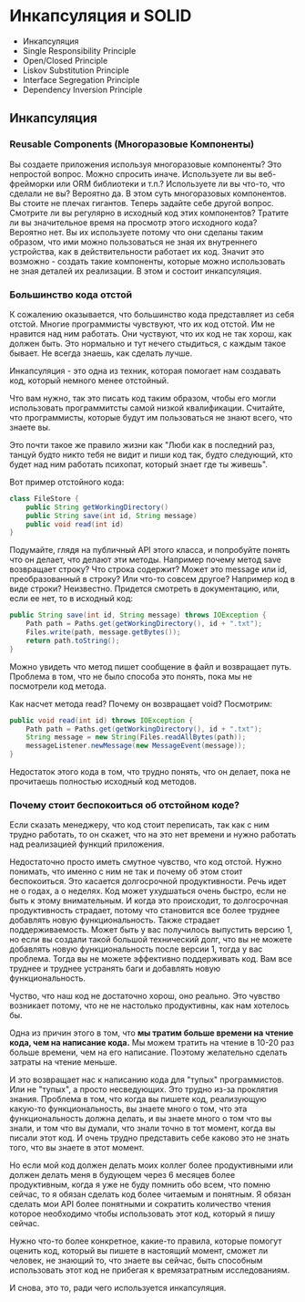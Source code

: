 Инкапсуляция и SOLID
====================

* Инкапсуляция
* Single Responsibility Principle
* Open/Closed Principle
* Liskov Substitution Principle
* Interface Segregation Principle
* Dependency Inversion Principle


Инкапсуляция
------------

### Reusable Components (Многоразовые Компоненты)

Вы создаете приложения используя многоразовые компоненты? Это непростой вопрос. Можно спросить иначе. Используете ли вы веб-фрейморки или ORM библиотеки и т.п.? Используете ли вы что-то, что сделали не вы? Вероятно да. В этом суть многоразовых компонентов. Вы стоите не плечах гигантов.
Теперь задайте себе другой вопрос. Смотрите ли вы регулярно в исходный код этих компонентов? Тратите ли вы значительное время на просмотр этого исходного кода? Вероятно нет. Вы их используете потому что они сделаны таким образом, что ими можно пользоваться не зная их внутреннего устройства, как в действительности работает их код. Значит это возможно - создать такие компоненты, которые можно использовать не зная деталей их реализации.
В этом и состоит инкапсуляция.


### Большинство кода отстой

К сожалению оказывается, что большинство кода представляет из себя отстой. Многие программисты чувствуют, что их код отстой. Им не нравится над ним работать. Они чуствуют, что их код не так хорош, как должен быть. Это нормально и тут нечего стыдиться, с каждым такое бывает. Не всегда знаешь, как сделать лучше.

Инкапсуляция - это одна из техник, которая помогает нам создавать код, который немного менее отстойный.

Что вам нужно, так это писать код таким образом, чтобы его могли использовать программитсты самой низкой квалификации. Считайте, что программисты, которые будут им пользоваться не знают всего, что знаете вы.

Это почти такое же правило жизни как "Люби как в последний раз, танцуй будто никто тебя не видит и пиши код так, будто следующий, кто будет над ним работать психопат, который знает где ты живешь".

Вот пример отстойного кода:

```Java
class FileStore {
    public String getWorkingDirectory()
    public String save(int id, String message)
    public void read(int id)
}
```
Подумайте, глядя на публичный API этого класса, и попробуйте понять что он делает, что делают эти методы. Например почему метод save возвращает строку? Что строка содержит? Может это message или id, преобразованный в строку? Или что-то совсем другое? Например код в виде строки? Неизвестно.
Придется смотреть в документацию, или, если ее нет, то в исходный код:
```Java
public String save(int id, String message) throws IOException {
    Path path = Paths.get(getWorkingDirectory(), id + ".txt");
    Files.write(path, message.getBytes());
    return path.toString();
}
```
Можно увидеть что метод пишет сообщение в файл и возвращает путь. Проблема в том, что не было способа это понять, пока мы не посмотрели код метода.

Как насчет метода read? Почему он возвращает void? Посмотрим:
```Java
public void read(int id) throws IOException {
    Path path = Paths.get(getWorkingDirectory(), id + ".txt");
    String message = new String(Files.readAllBytes(path));
    messageListener.newMessage(new MessageEvent(message));
}
```
Недостаток этого кода в том, что трудно понять, что он делает, пока не прочитаешь полностью исходный код методов.


### Почему стоит беспокоиться об отстойном коде?

Если сказать менеджеру, что код стоит переписать, так как с ним трудно работать, то он скажет, что на это нет времени и нужно работать над реализацией функций приложения.

Недостаточно просто иметь смутное чувство, что код отстой. Нужно понимать, что именно с ним не так и почему об этом стоит беспокоиться. Это касается долгосрочной продуктивности. Речь идет не о годах, а о неделях. Код может ухудшаться очень быстро, если не быть к этому внимательным. И когда это происходит, то долгосрочная продуктивность страдает, потому что становится все более труднее добавлять новую функциональность. Также страдает поддерживаемость. Может быть у вас получилось выпустить версию 1, но если вы создали такой большой технический долг, что вы не можете добавлять новую функциональность после версии 1, тогда у вас проблема. Тогда вы не можете эффективно поддерживать код. Вам все труднее и труднее устранять баги и добавлять новую функциональность.

Чуство, что наш код не достаточно хорош, оно реально. Это чувство возникает потому, что не не настолько продуктивны, как нам хотелось бы.

Одна из причин этого в том, что __мы тратим больше времени на чтение кода, чем на написание кода.__ Мы можем тратить на чтение в 10-20 раз больше времени, чем на его написание. Поэтому желательно сделать затраты на чтение меньше.

И это возвращает нас к написанию кода для "тупых" программистов. Или не "тупых", а просто несведующих. Это трудно из-за проклятия знания. Проблема в том, что когда вы пишете код, реализующую какую-то функциональность, вы знаете много о том, что эта функциональность должна делать, и вы знаете много о том что вы знали, и том что вы думали, что знали точно в тот момент, когда вы писали этот код. И очень трудно представить себе каково это не знать того, что вы знаете в этот момент.

Но если мой код должен делать моих коллег более продуктивными или должен делать меня в будующем через 6 месяцев более продуктивным, когда я уже не буду помнить обо всем, что помню сейчас, то я обязан сделать код более читаемым и понятным. Я обязан сделать мои API более понятными и сократить количество чтения которое необходимо чтобы использовать этот код, который я пишу сейчас.

Нужно что-то более конкретное, какие-то правила, которые помогут оценить код, который вы пишете в настоящий момент, сможет ли человек, не знающий то, что знаете вы сейчас, быть способным использовать этот код не прибегая к времязатратным исследованиям.

И снова, это то, ради чего используется инкапсуляция.
